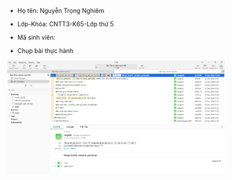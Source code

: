 
- Họ tên: Nguyễn Trọng Nghiêm
- Lớp-Khóa: CNTT3-K65-Lớp thứ 5
- Mã sinh viên: 

- Chụp bài thực hành 

!["something"](img.png)
